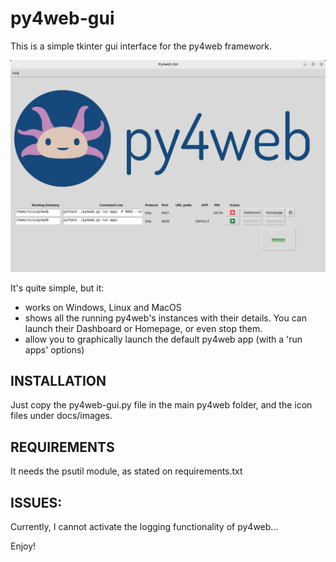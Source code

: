# py4web-gui

This is a simple tkinter gui interface for the py4web framework.

![Alt text](./Screenshot.png?raw=true "Main window") 


It's quite simple, but it:

 * works on Windows, Linux and MacOS
 * shows all the running py4web's instances with their details. You can launch their Dashboard or Homepage, or even stop them.
 * allow you to graphically launch the default py4web app (with a 'run apps' options)
 


## INSTALLATION

Just copy the py4web-gui.py file in the main py4web folder, and the icon files under docs/images.

## REQUIREMENTS

It needs the psutil module, as stated on requirements.txt

## ISSUES:

Currently, I cannot activate the logging functionality of py4web...



Enjoy!



